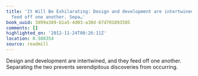 ```yaml
---
title: 'It Will Be Exhilarating: Design and development are intertwined, and they
  feed off one another. Sepa…'
book_uuid: 3d99a389-b1a5-4d03-a38d-87d701893585
comments: []
highlighted_on: '2012-11-24T00:26:11Z'
location: 0.588354
source: readmill
---
```


Design and development are intertwined, and they feed off one another. Separating the two prevents serendipitous discoveries from occurring.